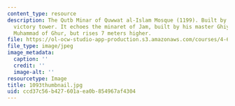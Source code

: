 ```yaml
---
content_type: resource
description: The Qutb Minar of Quwwat al-Islam Mosque (1199). Built by Aybak as a
  victory tower. It echoes the minaret of Jam, built by his master Ghiyath al-Din
  Muhammad of Ghur, but rises 7 meters higher.
file: https://ol-ocw-studio-app-production.s3.amazonaws.com/courses/4-614-religious-architecture-and-islamic-cultures-fall-2002/ccd37c56b427601aea0b854967af4304_1093thumbnail.jpg
file_type: image/jpeg
image_metadata:
  caption: ''
  credit: ''
  image-alt: ''
resourcetype: Image
title: 1093thumbnail.jpg
uid: ccd37c56-b427-601a-ea0b-854967af4304
---
```


